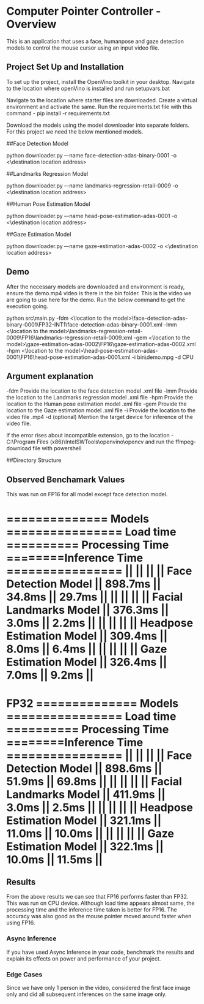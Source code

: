 # Computer Pointer Controller - Overview

This is an application that uses a face, humanpose and gaze detection models to control the mouse cursor using an input video file.

## Project Set Up and Installation
To set up the project, install the OpenVino toolkit in your desktop.
Navigate to the location where openVino is installed and run setupvars.bat

Navigate to the location where starter files are downloaded.
Create a virtual environment and activate the same.
Run the requirements.txt file with this command - pip install -r requirements.txt

Download the models using the model downloader into separate folders.
For this project we need the below mentioned models.

##Face Detection Model

python downloader.py –-name face-detection-adas-binary-0001 -o  <\destination location address>

##Landmarks Regression Model

python downloader.py –-name landmarks-regression-retail-0009 -o  <\destination location address>

##Human Pose Estimation Model

python downloader.py –-name head-pose-estimation-adas-0001 -o  <\destination location address>

##Gaze Estimation Model

python downloader.py –-name gaze-estimation-adas-0002 -o  <\destination location address>


## Demo
After the necessary models are downloaded and environment is ready, ensure the demo.mp4 video is there in the bin folder. This is the video we are going to use here for the demo.
Run the below command to get the execution going.

python src\main.py -fdm <\location to the model>\face-detection-adas-binary-0001\FP32-INT1\face-detection-adas-binary-0001.xml -lmm <\location to the model>\landmarks-regression-retail-0009\FP16\landmarks-regression-retail-0009.xml -gem <\location to the model>\gaze-estimation-adas-0002\FP16\gaze-estimation-adas-0002.xml -hpm <\location to the model>\head-pose-estimation-adas-0001\FP16\head-pose-estimation-adas-0001.xml -i bin\demo.mpg -d CPU

## Argument explanation

-fdm Provide the location to the face detection model .xml file
-lmm Provide the location to the Landmarks regression model .xml file
-hpm Provide the location to the Human pose estimation model .xml file
-gem Provide the location to the Gaze estimation model .xml file
-i Provide the location to the video file .mp4
-d (optional) Mention the target device for inference of the video file.

If the error rises about incompatible extension, go to the location - C:\Program Files (x86)\IntelSWTools\openvino\opencv 
and run the ffmpeg-download file with powershell

##Directory Structure

## Observed Benchamark Values

This was run on FP16 for all model except face detection model.

============== Models ================ Load time ========== Processing Time ========Inference Time ================
                                ||                   ||                           ||                     ||
Face Detection Model            ||       898.7ms     ||       34.8ms              ||     29.7ms          ||
                                ||                   ||                           ||                     || 
Facial Landmarks Model          ||       376.3ms     ||       3.0ms               ||     2.2ms           || 
                                ||                   ||                           ||                     ||
Headpose Estimation Model       ||       309.4ms     ||       8.0ms               ||     6.4ms           ||
                                ||                   ||                           ||                     ||
Gaze Estimation Model           ||       326.4ms     ||       7.0ms               ||     9.2ms           ||
 ====================================================================================================================
 FP32
============== Models ================ Load time ========== Processing Time ========Inference Time ================
                                ||                   ||                           ||                     ||
Face Detection Model            ||       898.6ms     ||       51.9ms              ||     69.8ms          ||
                                ||                   ||                           ||                     || 
Facial Landmarks Model          ||       411.9ms     ||       3.0ms               ||     2.5ms           || 
                                ||                   ||                           ||                     ||
Headpose Estimation Model       ||       321.1ms     ||       11.0ms              ||     10.0ms          ||
                                ||                   ||                           ||                     ||
Gaze Estimation Model           ||       322.1ms     ||       10.0ms              ||     11.5ms          ||
 ====================================================================================================================


## Results
From the above results we can see that FP16 performs faster than FP32. This was run on CPU device. Although load time appears almost same, the processing time and the inference time taken is better for FP16. The accuracy was also good as the mouse pointer moved around faster when using FP16. 

### Async Inference
If you have used Async Inference in your code, benchmark the results and explain its effects on power and performance of your project.

### Edge Cases
Since we have only 1 person in the video, considered the first face image only and did all subsequent inferences on the same image only.
